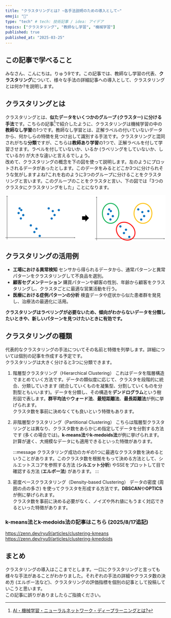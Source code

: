 ```yaml
---
title: "クラスタリングとは? ~各手法説明のための導入として~"
emoji: "📌"
type: "tech" # tech: 技術記事 / idea: アイデア
topics: ["クラスタリング", "教師なし学習", "機械学習"]
published: true
published_at: "2025-03-25"
---
```


## この記事で学べること
みなさん、こんにちは。りゅう9です。この記事では、教師なし学習の代表、**クラスタリング**について、様々な手法の詳細記事への導入として、クラスタリングとは何か?を説明します。

## クラスタリングとは
クラスタリングとは、**似たデータをいくつかのグループ (クラスター) に分ける手法**です。こちらの記事[^1]で紹介したように、クラスタリングは機械学習の中の**教師なし学習**の1つです。教師なし学習とは、正解ラベルの付いていないデータから、何かしらの特徴を見つけ出して識別する手法です。クラスタリングと混同されがちな**分類**ですが、こちらは**教師あり学習**の1つで、正解ラベルを付して学習させます。ラベルを付していないか、いるか (ラベリングをしていないか、しているか) が大きな違いと言えるでしょう。  
改めて、クラスタリングの概念を下の図を使って説明します。左のようにプロットされるデータがあったとします。このデータをみるとどこか3つに分けられそうな気がしますよね?これを右のように3つのグループに分けることをクラスタリングと言います。このグループのことをクラスタと言い、下の図では「3つのクラスタにクラスタリングをした」ことになります。

![クラスタリングの概念](/images/20250811_fig2.png)

## クラスタリングの活用例
- **工場における異常検知**
  センサから得られるデータから、通常パターンと異常パターンをクラスタリングして不良品を選別。
- **顧客セグメンテーション**
  購買パターンや顧客の性別、年齢から顧客をクラスタリングし、クラスタごとに最適な営業活動を行う。
- **医療における症例パターンの分析**
  検査データや症状から似た患者群を発見し、治療法の最適化に活用。

**クラスタリングはラベリングが必要ないため、傾向がわからないデータを分類したいときや、新しいパターンを見つけたいときに有効です。**

## クラスタリングの種類
代表的なクラスタリングの手法についてその名前と特徴を列挙します。詳細については個別の記事を作成する予定です。  
クラスタリングは大きく分けると3つに分類できます。
1. 階層型クラスタリング（Hierarchical Clustering）
   これはデータを階層構造でまとめていく方法です。データの類似度に応じて、クラスタを段階的に統合、分類していきます (統合していくものを凝集型、分割していくものを分割型ともいいます)。データを分類し、その構造を**デンドログラム**という樹形図で表します。**群平均法**や**ウォード法**、**最短距離法**、**最長距離法**が例に挙げられます。  
   クラスタ数を事前に決めなくても良いという特徴もあります。
2. 非階層型クラスタリング（Partitional Clustering）
   こちらは階層型クラスタリングとは異なり、クラスタ数をあらかじめ指定してデータを分割する方法です (多くの場合では)。**k-means法**や**k-medoids法**が例に挙げられます。  
   計算が速く、大規模なデータにも適用できるといった特徴があります。  
  
   :::message
   クラスタリング成功のカギの1つに最適なクラスタ数を決めるということがあります。このクラスタ数を根拠をもって決める方法として、シルエットスコアを参照する方法 (**シルエット分析**) やSSEをプロットして目で確認する方法 (**エルボー法**) があります。
   :::
   
3. 密度ベースクラスタリング（Density-based Clustering）
   データの密度 (周囲の点の多さ) を使ってクラスタを形成する方法です。**DBSCAN**や**OPTICS**が例に挙げられます。  
   クラスタ数を事前に決める必要がなく、ノイズや外れ値にもうまく対応できるといった特徴があります。

### k-means法とk-medoids法の記事はこちら (2025/8/17追記)  
https://zenn.dev/ryu9/articles/clustering-kmeans
https://zenn.dev/ryu9/articles/clustering-kmedoids

## まとめ
クラスタリングの導入はここまでとします。一口にクラスタリングと言っても様々な手法があることがわかりました。それぞれの手法の詳細やクラスタ数の決め方 (エルボー法など)、クラスタリングの評価指標を個別の記事として投稿していこうと思います。  
この記事に誤りがありましたらご指摘ください。


[^1]:[AI・機械学習・ニューラルネットワーク・ディープラーニングとは?](https://zenn.dev/ryu9/articles/ai_ml_nn_dl_overview#%E6%A9%9F%E6%A2%B0%E5%AD%A6%E7%BF%92%E3%81%A8%E3%81%AF)